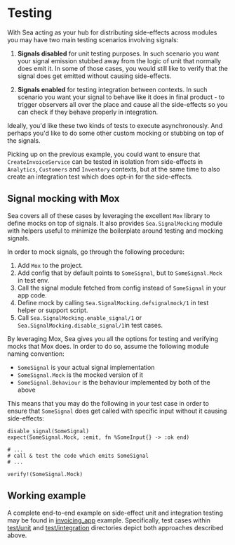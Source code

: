 # Testing

With Sea acting as your hub for distributing side-effects across modules you may have two main
testing scenarios involving signals:

1. **Signals disabled** for unit testing purposes. In such scenario you want your signal emission
   stubbed away from the logic of unit that normally does emit it. In some of those cases, you would
   still like to verify that the signal does get emitted without causing side-effects.

2. **Signals enabled** for testing integration between contexts. In such scenario you want your
   signal to behave like it does in final product - to trigger observers all over the place and
   cause all the side-effects so you can check if they behave properly in integration.

Ideally, you'd like these two kinds of tests to execute asynchronously. And perhaps you'd like to do
some other custom mocking or stubbing on top of the signals.

Picking up on the previous example, you could want to ensure that `CreateInvoiceService` can be
tested in isolation from side-effects in `Analytics`, `Customers` and `Inventory` contexts, but at
the same time to also create an integration test which does opt-in for the side-effects.

## Signal mocking with Mox

Sea covers all of these cases by leveraging the excellent `Mox` library to define mocks on top of
signals. It also provides `Sea.SignalMocking` module with helpers useful to minimize the boilerplate
around testing and mocking signals.

In order to mock signals, go through the following procedure:

1. Add `Mox` to the project.
2. Add config that by default points to `SomeSignal`, but to `SomeSignal.Mock` in test env.
3. Call the signal module fetched from config instead of `SomeSignal` in your app code.
4. Define mock by calling `Sea.SignalMocking.defsignalmock/1` in test helper or support script.
5. Call `Sea.SignalMocking.enable_signal/1` or `Sea.SignalMocking.disable_signal/1`in test cases.

By leveraging Mox, Sea gives you all the options for testing and verifying mocks that Mox does. In
order to do so, assume the following module naming convention:

- `SomeSignal` is your actual signal implementation
- `SomeSignal.Mock` is the mocked version of it
- `SomeSignal.Behaviour` is the behaviour implemented by both of the above

This means that you may do the following in your test case in order to ensure that `SomeSignal` does
get called with specific input without it causing side-effects:

    disable_signal(SomeSignal)
    expect(SomeSignal.Mock, :emit, fn %SomeInput{} -> :ok end)

    # ...
    # call & test the code which emits SomeSignal
    # ...

    verify!(SomeSignal.Mock)

## Working example

A complete end-to-end example on side-effect unit and integration testing may be found in
[invoicing_app] example. Specifically, test cases within [test/unit] and [test/integration]
directories depict both approaches described above.

[invoicing_app]: https://github.com/surgeventures/sea-elixir/tree/master/examples/invoicing_app
[test/unit]: https://github.com/surgeventures/sea-elixir/tree/master/examples/invoicing_app/test/unit
[test/integration]: https://github.com/surgeventures/sea-elixir/tree/master/examples/invoicing_app/test/integration
